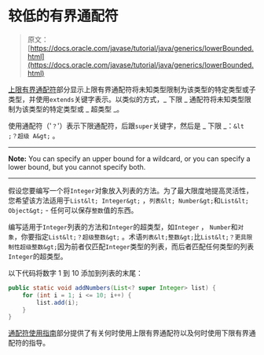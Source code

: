 # 较低的有界通配符

> 原文： [https://docs.oracle.com/javase/tutorial/java/generics/lowerBounded.html](https://docs.oracle.com/javase/tutorial/java/generics/lowerBounded.html)

[上限有界通配符](upperBounded.html)部分显示上限有界通配符将未知类型限制为该类型的特定类型或子类型，并使用`extends`关键字表示。以类似的方式，_ 下限 _ 通配符将未知类型限制为该类型的特定类型或 _ 超类型 _。

使用通配符（'`？`'）表示下限通配符，后跟`super`关键字，然后是 _ 下限 _：`&lt ;？超级 A&gt;` 。

* * *

**Note:** You can specify an upper bound for a wildcard, or you can specify a lower bound, but you cannot specify both.

* * *

假设您要编写一个将`Integer`对象放入列表的方法。为了最大限度地提高灵活性，您希望该方法适用于`List&lt; Integer&gt;` ，`列表&lt; Number&gt;`和`List&lt; Object&gt;` - 任何可以保存`整数`值的东西。

编写适用于`Integer`列表的方法和`Integer`的超类型，如`Integer` ， `Number`和`对象`，你要指定`List&lt;？超级整数&gt;` 。术语`列表&lt;整数&gt;`比`List&lt;？更具限制性超级整数&gt;`因为前者仅匹配`Integer`类型的列表，而后者匹配任何类型的列表`Integer`的超类型。

以下代码将数字 1 到 10 添加到列表的末尾：

```java
public static void addNumbers(List<? super Integer> list) {
    for (int i = 1; i <= 10; i++) {
        list.add(i);
    }
}

```

[通配符使用指南](wildcardGuidelines.html)部分提供了有关何时使用上限有界通配符以及何时使用下限有界通配符的指导。
